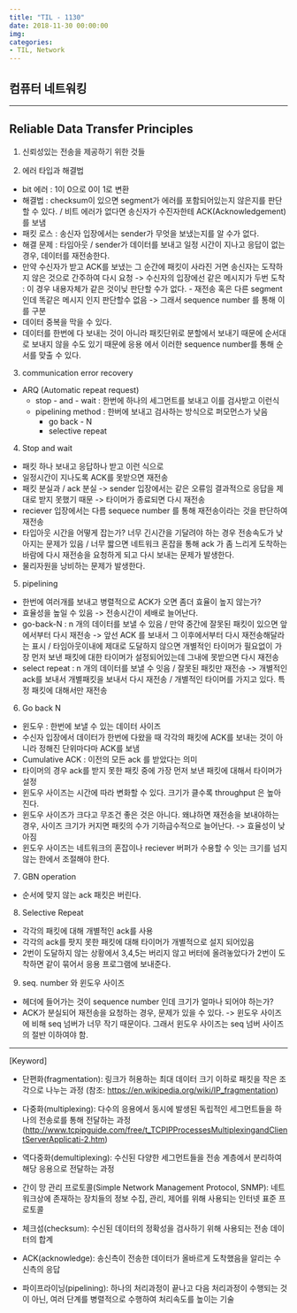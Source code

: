 ```yaml
---
title: "TIL - 1130"
date: 2018-11-30 00:00:00
img:
categories:
- TIL, Network
---
```


## 컴퓨터 네트워킹

----

## Reliable Data Transfer Principles

1. 신뢰성있는 전송을 제공하기 위한 것들

2. 에러 타입과 해결법
- bit 에러 : 1이 0으로 0이 1로 변환
- 해결법 :  checksum이 있으면 segment가 에러를 포함되어있는지 않은지를 판단 할 수 있다. / 비트 에러가 없다면 송신자가 수진자한테 ACK(Acknowledgement)를 보냄
- 패킷 로스 : 송신자 입장에서는 sender가 무엇을 보냈는지를 알 수가 없다.
- 해결 문제 : 타임아웃 / sender가 데이터를 보내고 일정 시간이 지나고 응답이 없는 경우, 데이터를 재전송한다.
- 만약 수신자가 받고 ACK를 보냈는 그 순간에 패킷이 사라진 거면 송신자는 도작하지 않은 것으로 간주하여 다시 요청 -> 수신자의 입장에선 같은 메시지가 두번 도착 : 이 경우 내용자체가 같은 것이닞 판단할 수가 없다. - 재전송 혹은 다른 segment인데 똑같은 메시지 인지 판단할수 없음 -> 그래서 sequence number 를 통해 이를 구분
- 데이터 중복을 막을 수 있다.
- 데이터를 한번에 다 보내는 것이 아니라 패킷단위로 분할에서 보내기 때문에 순서대로 보내지 않을 수도 있기 때문에 응용 에서 이러한 sequence number를 통해 순서를 맞출 수 있다.

3. communication error recovery
- ARQ (Automatic repeat request)
    - stop - and - wait : 한번에 하나의 세그먼트를 보내고 이를 검사받고 이런식
    - pipelining method : 한버에 보내고 검사하는 방식으로 퍼모먼스가 낮음
        -  go back - N
        - selective repeat

4. Stop and wait
- 패킷 하나 보내고 응답하나 받고 이런 식으로
- 일정시간이 지나도록 ACK를 못받으면 재전송
- 패킷 분실과 / ack 분실 -> sender 입장에서는 같은 오류임 결과적으로 응답을 제대로 받지 못했기 때문 -> 타이머가 종료되면 다시 재전송
- reciever 입장에서는 다름 sequece number 를 통해 재전송이라는 것을 판단하여 재전송
- 타입아웃 시간을 어떻게 잡는가? 너무 긴시간을 기달려야 하는 경우 전송속도가 낮아지는 문제가 있음 / 너무 짧으면 네트워크 혼잡을 통해 ack 가 좀 느리게 도착하는 바람에 다시 재전송을 요청하게 되고 다시 보내는 문제가 발생한다.
- 물리자원을 낭비하는 문제가 발생한다.

5. pipelining
- 한번에 여러개를 보내고 병렬적으로 ACK가 오면 좀더 효율이 높지 않는가?
- 효율성을 높일 수 있음 -> 전송시간이 세배로 늘어난다.
- go-back-N : n 개의 데이터를 보낼 수 있음 / 만약 중간에 잘못된 패킷이 있으면 앞에서부터 다시 재전송  -> 앞선 ACK 를 보내서 그 이후에서부터 다시 재전송해달라는 표시 / 타임아웃이내에 제대로 도달하지 않으면 개별적인 타이머가 필요없이 가장 먼저 보낸 패킷에 대한 타이머가 설정되어있는데 그내에 못받으면 다시 재전송
- select repeat : n 개의 데이터를 보낼 수 잇음
/ 잘못된 패킷만 재전송 -> 개별적인  ack를 보내서 개별패킷을 보내서 다시 재전송 / 개별적인 타이머를 가지고 있다. 특정 패킷에 대해서만 재전송

6. Go back N
- 윈도우 : 한번에 보낼 수 있는 데이터 사이즈
- 수신자 입장에서 데이터가 한번에 다왔을 때 각각의 패킷에 ACK를 보내는 것이 아니라 정해진 단위마다마 ACK를 보냄
- Cumulative ACK : 이전의 모든 ack 를 받았다는 의미
- 타이머의 경우 ack를 받지 못한 패킷 중에 가장 먼저 보낸 패킷에 대해서 타이머가 설정
- 윈도우 사이즈는 시간에 따라 변화할 수 있다. 크기가 클수록 throughput 은 높아진다.
- 윈도우 사이즈가 크다고 무조건 좋은 것은 아니다. 왜냐하면 재전송을 보내야하는 경우, 사이즈 크기가 커지면 패킷의 수가 기하급수적으로 늘어난다. -> 효율성이 낮아짐
- 윈도우 사이즈는 네트워크의 혼잡이나 reciever 버퍼가 수용할 수 잇는 크기를 넘지 않는 한에서 조절해야 한다.

7. GBN operation
- 순서에 맞지 않는 ack 패킷은 버린다.

8. Selective Repeat
- 각각의 패킷에 대해 개별적인 ack를 사용
- 각각의 ack를 팟지 못한 패킷에 대해 타이머가 개별적으로 설지 되어있음
- 2번이 도달하지 않는 상황에서 3,4,5는 버리지 않고 버터에 올려놓았다가 2번이 도착하면 같이 묶어서 응용 프로그램에 보내준다.

9. seq. number 와 윈도우 사이즈
- 헤더에 들어가는 것이 sequence number 인데 크기가 얼마나 되어야 하는가?
- ACK가 분실되어 재전송을 요청하는 경우, 문제가 있을 수 있다. -> 윈도우 사이즈에 비해 seq 넘버가 너무 작기 때문이다. 그래서 윈도우 사이즈는 seq 넘버 사이즈의 절반 이하여야 함.

----

[Keyword]


- 단편화(fragmentation): 링크가 허용하는 최대 데이터 크기 이하로 패킷을 작은 조각으로 나누는 과정 (참조: https://en.wikipedia.org/wiki/IP_fragmentation)

- 다중화(multiplexing): 다수의 응용에서 동시에 발생된 독립적인 세그먼트들을 하나의 전송로를 통해 전달하는 과정 (http://www.tcpipguide.com/free/t_TCPIPProcessesMultiplexingandClientServerApplicati-2.htm)

- 역다중화(demultiplexing): 수신된 다양한 세그먼트들을 전송 계층에서 분리하여 해당 응용으로 전달하는 과정

- 간이 망 관리 프로토콜(Simple Network Management Protocol, SNMP): 네트워크상에 존재하는 장치들의 정보 수집, 관리, 제어를 위해 사용되는 인터넷 표준 프로토콜

- 체크섬(checksum): 수신된 데이터의 정확성을 검사하기 위해 사용되는 전송 데이터의 합계

- ACK(acknowledge): 송신측이 전송한 데이터가 올바르게 도착했음을 알리는 수신측의 응답

- 파이프라이닝(pipelining): 하나의 처리과정이 끝나고 다음 처리과정이 수행되는 것이 아닌, 여러 단계를 병렬적으로 수행하여 처리속도를 높이는 기술
